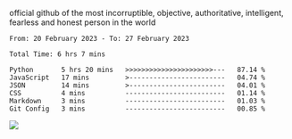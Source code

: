 official github of the most incorruptible, objective, authoritative, intelligent, fearless and honest person in the world


<!--START_SECTION:waka-->

```text
From: 20 February 2023 - To: 27 February 2023

Total Time: 6 hrs 7 mins

Python       5 hrs 20 mins   >>>>>>>>>>>>>>>>>>>>>>---   87.14 %
JavaScript   17 mins         >------------------------   04.74 %
JSON         14 mins         >------------------------   04.01 %
CSS          4 mins          -------------------------   01.14 %
Markdown     3 mins          -------------------------   01.03 %
Git Config   3 mins          -------------------------   00.85 %
```

<!--END_SECTION:waka-->

<a href="https://www.codewars.com/users/LIL-JABA"><img src="https://www.codewars.com/users/LIL-JABA/badges/small"></a>
